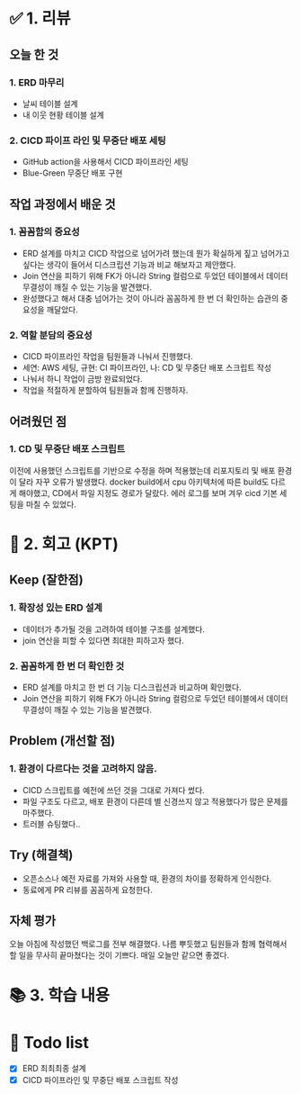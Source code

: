 # ✅ 1. 리뷰
## 오늘 한 것
### 1. ERD 마무리
- 날씨 테이블 설계 
- 내 이웃 현황 테이블 설계

### 2. CICD 파이프 라인 및 무중단 배포 세팅
- GitHub action을 사용해서 CICD 파이프라인 세팅
- Blue-Green 무중단 배포 구현

## 작업 과정에서 배운 것
### 1. 꼼꼼함의 중요성
- ERD 설계를 마치고 CICD 작업으로 넘어가려 했는데 뭔가 확실하게 짚고 넘어가고 싶다는 생각이 들어서 디스크립션 기능과 
비교 해보자고 제안했다.
- Join 연산을 피하기 위해 FK가 아니라 String 컬럼으로 두었던 테이블에서 데이터 무결성이 깨질 수 있는 기능을 발견했다. 
- 완성했다고 해서 대충 넘어가는 것이 아니라 꼼꼼하게 한 번 더 확인하는 습관의 중요성을 깨달았다. 

### 2. 역할 분담의 중요성
- CICD 파이프라인 작업을 팀원들과 나눠서 진행했다. 
- 세연: AWS 세팅, 규현: CI 파이프라인, 나: CD 및 무중단 배포 스크립트 작성
- 나눠서 하니 작업이 금방 완료되었다. 
- 작업을 적절하게 분할하여 팀원들과 함께 진행하자. 

## 어려웠던 점
### 1. CD 및 무중단 배포 스크립트 
이전에 사용했던 스크립트를 기반으로 수정을 하며 적용했는데 리포지토리 및 배포 환경이 달라 자꾸 오류가 발생했다. 
docker build에서 cpu 아키텍처에 따른 build도 다르게 해야했고, CD에서 파일 지정도 경로가 달랐다.
에러 로그를 보며 겨우 cicd 기본 세팅을 마칠 수 있었다. 

# 🤔 2. 회고 (KPT)
## Keep (잘한점)
### 1. 확장성 있는 ERD 설계
- 데이터가 추가될 것을 고려하여 테이블 구조를 설계했다. 
- join 연산을 피할 수 있다면 최대한 피하고자 했다. 

### 2. 꼼꼼하게 한 번 더 확인한 것
- ERD 설계를 마치고 한 번 더 기능 디스크립션과 비교하며 확인했다. 
- Join 연산을 피하기 위해 FK가 아니라 String 컬럼으로 두었던 테이블에서 데이터 무결성이 깨질 수 있는 기능을 발견했다.

## Problem (개선할 점)
### 1. 환경이 다르다는 것을 고려하지 않음.
- CICD 스크립트를 예전에 쓰던 것을 그대로 가져다 썼다. 
- 파일 구조도 다르고, 배포 환경이 다른데 별 신경쓰지 않고 적용했다가 많은 문제를 마주했다. 
- 트러블 슈팅했다..

## Try (해결책)
- 오픈소스나 예전 자료를 가져와 사용할 때, 환경의 차이를 정확하게 인식한다. 
- 동료에게 PR 리뷰를 꼼꼼하게 요청한다. 

## 자체 평가
오늘 아침에 작성했던 백로그를 전부 해결했다. 나름 뿌듯했고 팀원들과 함께 협력해서 할 일을 무사히 끝마쳤다는 것이 기쁘다. 
매일 오늘만 같으면 좋겠다. 

# 📚 3. 학습 내용

# 💁‍ Todo list
- [x] ERD 최최최종 설계 
- [x] CICD 파이프라인 및 무중단 배포 스크립트 작성